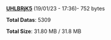 [**UHLBRjK5**](/data/UHLBRjK5.txt) (19/01/23 - 17:36)- 752 bytes

**Total Datas**: 5309

**Total Size**: 31.80 MB / 31.8 MB